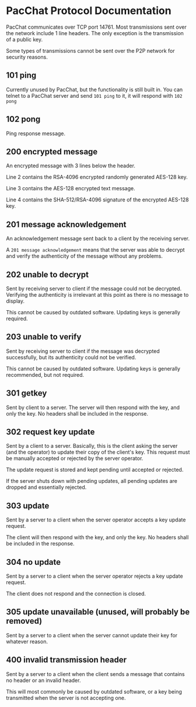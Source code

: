 # PacChat Protocol Documentation

PacChat communicates over TCP port 14761. Most transmissions sent over the network include 1 line headers. The only exception is the transmission of a public key.

Some types of transmissions cannot be sent over the P2P network for security reasons.

## 101 ping

Currently unused by PacChat, but the functionality is still built in. You can telnet to a PacChat server and send `101 ping` to it, it will respond with `102 pong`

## 102 pong

Ping response message.

## 200 encrypted message

An encrypted message with 3 lines below the header.

Line 2 contains the RSA-4096 encrypted randomly generated AES-128 key.

Line 3 contains the AES-128 encrypted text message.

Line 4 contains the SHA-512/RSA-4096 signature of the encrypted AES-128 key.

## 201 message acknowledgement

An acknowledgement message sent back to a client by the receiving server.

A `201 message acknowledgement` means that the server was able to decrypt and verify the authenticity of the message without any problems.

## 202 unable to decrypt

Sent by receiving server to client if the message could not be decrypted. Verifying the authenticity is irrelevant at this point as there is no message to display.

This cannot be caused by outdated software. Updating keys is generally required.

## 203 unable to verify

Sent by receiving server to client if the message was decrypted successfully, but its authenticity could not be verified.

This cannot be caused by outdated software. Updating keys is generally recommended, but not required.

## 301 getkey

Sent by client to a server. The server will then respond with the key, and only the key. No headers shall be included in the response.

## 302 request key update

Sent by a client to a server. Basically, this is the client asking the server (and the operator) to update their copy of the client's key. This request must be manually accepted or rejected by the server operator.

The update request is stored and kept pending until accepted or rejected.

If the server shuts down with pending updates, all pending updates are dropped and essentially rejected.

## 303 update

Sent by a server to a client when the server operator accepts a key update request.

The client will then respond with the key, and only the key. No headers shall be included in the response.

## 304 no update

Sent by a server to a client when the server operator rejects a key update request.

The client does not respond and the connection is closed.

## 305 update unavailable (unused, will probably be removed)

Sent by a server to a client when the server cannot update their key for whatever reason.

## 400 invalid transmission header

Sent by a server to a client when the client sends a message that contains no header or an invalid header.

This will most commonly be caused by outdated software, or a key being transmitted when the server is not accepting one.
